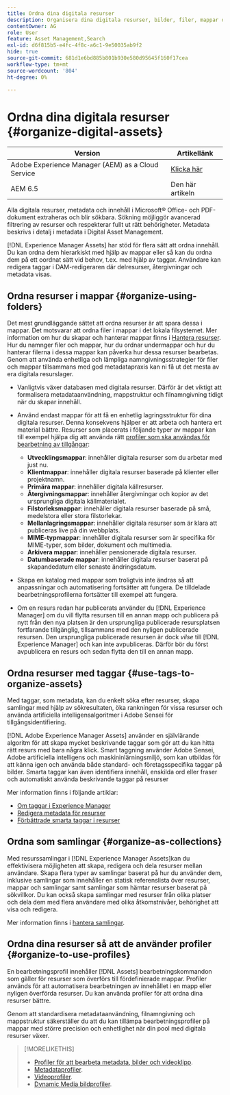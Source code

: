 ```yaml
---
title: Ordna dina digitala resurser
description: Organisera dina digitala resurser, bilder, filer, mappar och så vidare med Experience Manager.
contentOwner: AG
role: User
feature: Asset Management,Search
exl-id: d6f815b5-e4fc-4f8c-a6c1-9e50035ab9f2
hide: true
source-git-commit: 681d1e6bd885b801b930e580d95645f160f17cea
workflow-type: tm+mt
source-wordcount: '804'
ht-degree: 0%

---
```


# Ordna dina digitala resurser {#organize-digital-assets}

| Version | Artikellänk |
| -------- | ---------------------------- |
| Adobe Experience Manager (AEM) as a Cloud Service | [Klicka här](https://experienceleague.adobe.com/docs/experience-manager-cloud-service/content/assets/manage/organize-assets.html?lang=en) |
| AEM 6.5 | Den här artikeln |

Alla digitala resurser, metadata och innehåll i Microsoft® Office- och PDF-dokument extraheras och blir sökbara. Sökning möjliggör avancerad filtrering av resurser och respekterar fullt ut rätt behörigheter. Metadata beskrivs i detalj i metadata i Digital Asset Management.

[!DNL Experience Manager Assets] har stöd för flera sätt att ordna innehåll. Du kan ordna dem hierarkiskt med hjälp av mappar eller så kan du ordna dem på ett oordnat sätt vid behov, t.ex. med hjälp av taggar. Användare kan redigera taggar i DAM-redigeraren där delresurser, återgivningar och metadata visas.

## Ordna resurser i mappar {#organize-using-folders}

Det mest grundläggande sättet att ordna resurser är att spara dessa i mappar. Det motsvarar att ordna filer i mappar i det lokala filsystemet. Mer information om hur du skapar och hanterar mappar finns i [Hantera resurser](manage-assets.md). Hur du namnger filer och mappar, hur du ordnar undermappar och hur du hanterar filerna i dessa mappar kan påverka hur dessa resurser bearbetas. Genom att använda enhetliga och lämpliga namngivningsstrategier för filer och mappar tillsammans med god metadatapraxis kan ni få ut det mesta av era digitala resurslager.

* Vanligtvis växer databasen med digitala resurser. Därför är det viktigt att formalisera metadataanvändning, mappstruktur och filnamngivning tidigt när du skapar innehåll.
* Använd endast mappar för att få en enhetlig lagringsstruktur för dina digitala resurser. Denna konsekvens hjälper er att arbeta och hantera ert material bättre. Resurser som placerats i följande typer av mappar kan till exempel hjälpa dig att använda rätt [profiler som ska användas för bearbetning av tillgångar](processing-profiles.md):

   * **Utvecklingsmappar**: innehåller digitala resurser som du arbetar med just nu.
   * **Klientmappar**: innehåller digitala resurser baserade på klienter eller projektnamn.
   * **Primära mappar**: innehåller digitala källresurser.
   * **Återgivningsmappar**: innehåller återgivningar och kopior av det ursprungliga digitala källmaterialet.
   * **Filstorleksmappar**: innehåller digitala resurser baserade på små, medelstora eller stora filstorlekar.
   * **Mellanlagringsmappar**: innehåller digitala resurser som är klara att publiceras live på din webbplats.
   * **MIME-typmappar**: innehåller digitala resurser som är specifika för MIME-typer, som bilder, dokument och multimedia.
   * **Arkivera mappar**: innehåller pensionerade digitala resurser.
   * **Datumbaserade mappar**: innehåller digitala resurser baserat på skapandedatum eller senaste ändringsdatum.

* Skapa en katalog med mappar som troligtvis inte ändras så att anpassningar och automatisering fortsätter att fungera. De tilldelade bearbetningsprofilerna fortsätter till exempel att fungera.
* Om en resurs redan har publicerats använder du [!DNL Experience Manager] om du vill flytta resursen till en annan mapp och publicera på nytt från den nya platsen är den ursprungliga publicerade resursplatsen fortfarande tillgänglig, tillsammans med den nyligen publicerade resursen. Den ursprungliga publicerade resursen är dock *vilse* till [!DNL Experience Manager] och kan inte avpubliceras. Därför bör du först avpublicera en resurs och sedan flytta den till en annan mapp.

## Ordna resurser med taggar {#use-tags-to-organize-assets}

Med taggar, som metadata, kan du enkelt söka efter resurser, skapa samlingar med hjälp av sökresultaten, öka rankningen för vissa resurser och använda artificiella intelligensalgoritmer i Adobe Sensei för tillgångsidentifiering.

[!DNL Adobe Experience Manager Assets] använder en självlärande algoritm för att skapa mycket beskrivande taggar som gör att du kan hitta rätt resurs med bara några klick. Smart taggning använder Adobe Sensei, Adobe artificiella intelligens och maskininlärningsmiljö, som kan utbildas för att känna igen och använda både standard- och företagsspecifika taggar på bilder. Smarta taggar kan även identifiera innehåll, enskilda ord eller fraser och automatiskt använda beskrivande taggar på resurser

Mer information finns i följande artiklar:

* [Om taggar i Experience Manager](/help/sites-authoring/tags.md)
* [Redigera metadata för resurser](metadata.md)
* [Förbättrade smarta taggar i resurser](enhanced-smart-tags.md)

## Ordna som samlingar {#organize-as-collections}

Med resurssamlingar i [!DNL Experience Manager Assets]kan du effektivisera möjligheten att skapa, redigera och dela resurser mellan användare. Skapa flera typer av samlingar baserat på hur du använder dem, inklusive samlingar som innehåller en statisk referenslista över resurser, mappar och samlingar samt samlingar som hämtar resurser baserat på sökvillkor. Du kan också skapa samlingar med resurser från olika platser och dela dem med flera användare med olika åtkomstnivåer, behörighet att visa och redigera.

Mer information finns i [hantera samlingar](manage-collections.md).

<!-- TBD items: add screenshots where applicable
Any hints/recommendations of when to use what method of organizing? Some examples of how organizing helps towards a better taxonomy and improved content velocity.
Add back links to blog posts by marketing?
-->

## Ordna dina resurser så att de använder profiler {#organize-to-use-profiles}

En bearbetningsprofil innehåller [!DNL Assets] bearbetningskommandon som gäller för resurser som överförs till fördefinierade mappar. Profiler används för att automatisera bearbetningen av innehållet i en mapp eller nyligen överförda resurser. Du kan använda profiler för att ordna dina resurser bättre.

Genom att standardisera metadataanvändning, filnamngivning och mappstruktur säkerställer du att du kan tillämpa bearbetningsprofiler på mappar med större precision och enhetlighet när din pool med digitala resurser växer.

>[!MORELIKETHIS]
>
>* [Profiler för att bearbeta metadata, bilder och videoklipp](processing-profiles.md).
>* [Metadataprofiler](/help/assets/metadata-config.md#metadata-profiles).
>* [Videoprofiler](video-profiles.md).
>* [Dynamic Media bildprofiler](image-profiles.md).
